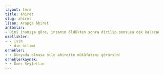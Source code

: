 ```yaml
---
layout: term
title: ahiret
slug: ahiret
lisan: Arapça āḫiret
anlamlar:
- Dinî inanışa göre, insanın öldükten sonra dirilip sonsuza dek kalacağı ve Tanrı'ya hesap vereceği yer; öbür dünya, öteki dünya, ahret
ozellikler:
- - isim
  - din bilimi
ornekler:
- - Dünyada olmasa bile ahirette mükâfatını görürsün!
orneklerkaynak:
- - Ömer Seyfettin
---
```

